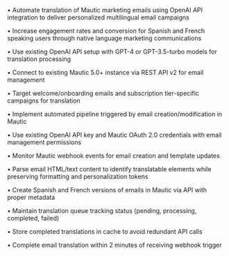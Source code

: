 • Automate translation of Mautic marketing emails using OpenAI API integration to deliver personalized multilingual email campaigns

• Increase engagement rates and conversion for Spanish and French speaking users through native language marketing communications

• Use existing OpenAI API setup with GPT-4 or GPT-3.5-turbo models for translation processing

• Connect to existing Mautic 5.0+ instance via REST API v2 for email management

• Target welcome/onboarding emails and subscription tier-specific campaigns for translation

• Implement automated pipeline triggered by email creation/modification in Mautic

• Use existing OpenAI API key and Mautic OAuth 2.0 credentials with email management permissions

• Monitor Mautic webhook events for email creation and template updates

• Parse email HTML/text content to identify translatable elements while preserving formatting and personalization tokens

• Create Spanish and French versions of emails in Mautic via API with proper metadata

• Maintain translation queue tracking status (pending, processing, completed, failed)

• Store completed translations in cache to avoid redundant API calls

• Complete email translation within 2 minutes of receiving webhook trigger